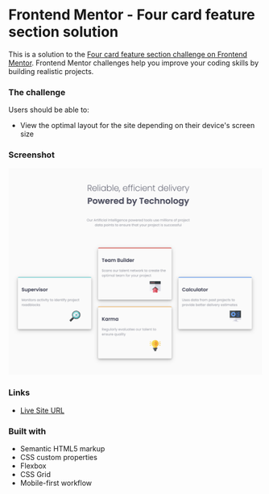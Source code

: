 # Frontend Mentor - Four card feature section solution

This is a solution to the [Four card feature section challenge on Frontend Mentor](https://www.frontendmentor.io/challenges/four-card-feature-section-weK1eFYK). Frontend Mentor challenges help you improve your coding skills by building realistic projects. 

### The challenge

Users should be able to:

- View the optimal layout for the site depending on their device's screen size

### Screenshot

![](/images/Screenshot%202022-08-21%20at%2023.49.08.png)

### Links

- [Live Site URL](https://your-live-site-url.com)


### Built with

- Semantic HTML5 markup
- CSS custom properties
- Flexbox
- CSS Grid
- Mobile-first workflow


